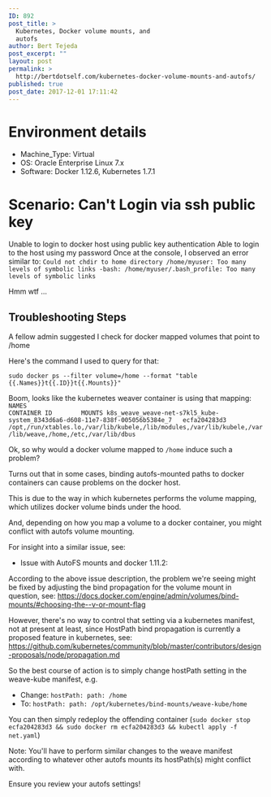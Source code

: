 ```yaml
---
ID: 892
post_title: >
  Kubernetes, Docker volume mounts, and
  autofs
author: Bert Tejeda
post_excerpt: ""
layout: post
permalink: >
  http://bertdotself.com/kubernetes-docker-volume-mounts-and-autofs/
published: true
post_date: 2017-12-01 17:11:42
---
```

# Environment details

- Machine_Type: Virtual 
- OS: Oracle Enterprise Linux 7.x
- Software: Docker 1.12.6, Kubernetes 1.7.1

# Scenario: Can't Login via ssh public key

Unable to login to docker host using public key authentication
Able to login to the host using my password 
Once at the console, I observed an error similar to:
	```
	Could not chdir to home directory /home/myuser: Too many levels of symbolic links
    -bash: /home/myuser/.bash_profile: Too many levels of symbolic links
    ```

Hmm wtf ...

## Troubleshooting Steps

A fellow admin suggested I check for docker mapped volumes that point to /home

Here's the command I used to query for that:

`sudo docker ps --filter volume=/home --format "table {{.Names}}t{{.ID}}t{{.Mounts}}"`

Boom, looks like the kubernetes weaver container is using that mapping:
	```
	NAMES                                                                          CONTAINER ID        MOUNTS
	k8s_weave_weave-net-s7kl5_kube-system_8343d6a6-d608-11e7-838f-005056b5384e_7   ecfa204283d3        /opt,/run/xtables.lo,/var/lib/kubele,/lib/modules,/var/lib/kubele,/var/lib/weave,/home,/etc,/var/lib/dbus
	```

Ok, so why would a docker volume mapped to `/home` induce such a problem?

Turns out that in some cases, binding autofs-mounted paths to docker containers can cause problems on the docker host.

This is due to the way in which kubernetes performs the volume mapping, which utilizes docker volume binds under the hood.

And, depending on how you map a volume to a docker container, you might conflict with autofs volume mounting.

For insight into a similar issue, see:

- Issue with AutoFS mounts and docker 1.11.2: [](https://github.com/moby/moby/issues/24303)

According to the above issue description, the problem we're seeing might be fixed by adjusting the bind propagation for the volume mount in question, 
see: https://docs.docker.com/engine/admin/volumes/bind-mounts/#choosing-the--v-or-mount-flag

However, there's no way to control that setting via a kubernetes manifest, not at present at least, since HostPath bind propagation is currently a proposed feature in kubernetes, 
see: https://github.com/kubernetes/community/blob/master/contributors/design-proposals/node/propagation.md 

So the best course of action is to simply change hostPath setting in the weave-kube manifest, e.g.

- Change:
      ```
      hostPath:
        path: /home
      ```
- To:
      ```
      hostPath:
        path: /opt/kubernetes/bind-mounts/weave-kube/home
      ```

You can then simply redeploy the offending container (`sudo docker stop ecfa204283d3 && sudo docker rm ecfa204283d3 && kubectl apply -f net.yaml`)

Note: You'll have to perform similar changes to the weave manifest according to whatever other autofs mounts its hostPath(s) might conflict with.

Ensure you review your autofs settings!